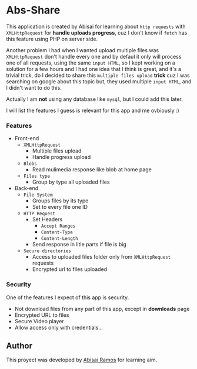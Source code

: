 Abs-Share
========================

This application is created by Abisai for learning about `http requests`  with `XMLHttpRequest` for **handle uploads progress**, cuz I don't know if `fetch` has this feature using PHP on server side.

Another problem I had when I wanted upload multiple files was `XMLHttpRequest` don't handle every one and by defaul it only will process one of all requests, using the same `input HTML`,  so I kept working on a solution for a few hours and I had one idea that I think is great, and it's a trivial trick, do I decided to share this `multiple files upload` **trick** cuz I was searching on google about this topic but, they used multiple `input HTML`, and I didn't want to do this.

Actually I am **not** using any database like `mysql`, but I could add this later.



I will list the features I guess is relevant for this app and me ovbiously :)


### Features
* Front-end
	* `XMLHttpRequest`
		* Multiple files upload
		* Handle progress upload
	* `Blobs`
		* Read mulimedia response like blob at home page
	* `Files type`
		* Group by type all uploaded files
* Back-end
	* `File System`
		* Groups files by its type
		* Set to every file one ID
	* `HTTP Request`
		* Set Headers
			* `Accept Ranges`
			* `Content-Type`
			* `Content-Length`
		* Send response in litle parts if file is big
	*  `Secure directories`
		*  Access to uploaded files folder only from `XMLHttpRequest` requests
		*  Encrypted url to files uploaded


### Security
One of the features I expect of this app is security.

* Not download files from any part of this app, except in **downloads** page
* Encrypted URL to files
* Secure Video player 
* Allow access only with credentials...


## Author
This proyect was developed by [Abisai Ramos](https://www.facebook.com/07anonymus) for learning aim.

